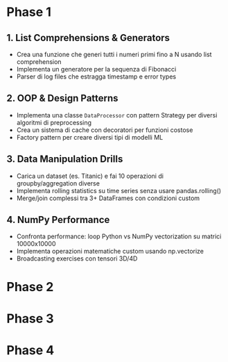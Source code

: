 # Phase 1
## 1. List Comprehensions & Generators
   - Crea una funzione che generi tutti i numeri primi fino a N usando list comprehension
   - Implementa un generatore per la sequenza di Fibonacci
   - Parser di log files che estragga timestamp e error types

## 2. OOP & Design Patterns
   - Implementa una classe `DataProcessor` con pattern Strategy per diversi algoritmi di preprocessing
   - Crea un sistema di cache con decoratori per funzioni costose
   - Factory pattern per creare diversi tipi di modelli ML

## 3. Data Manipulation Drills
   - Carica un dataset (es. Titanic) e fai 10 operazioni di groupby/aggregation diverse
   - Implementa rolling statistics su time series senza usare pandas.rolling()
   - Merge/join complessi tra 3+ DataFrames con condizioni custom

## 4. NumPy Performance
   - Confronta performance: loop Python vs NumPy vectorization su matrici 10000x10000
   - Implementa operazioni matematiche custom usando np.vectorize
   - Broadcasting exercises con tensori 3D/4D
# Phase 2

# Phase 3

# Phase 4